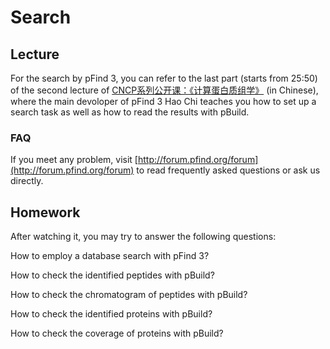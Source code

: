 # Search

## Lecture
For the search by pFind 3, you can refer to the last part (starts from 25:50) of the second lecture of [CNCP系列公开课：《计算蛋白质组学》](https://www.bilibili.com/video/BV15A411c7jh?p=2) (in Chinese), where the main devoloper of pFind 3 Hao Chi teaches you how to set up a search task as well as how to read the results with pBuild.

### FAQ

If you meet any problem, visit [http://forum.pfind.org/forum](http://forum.pfind.org/forum) to read frequently asked questions or ask us directly.

## Homework
After watching it, you may try to answer the following questions:

How to employ a database search with pFind 3?

How to check the identified peptides with pBuild?

How to check the chromatogram of peptides with pBuild?

How to check the identified proteins with pBuild?

How to check the coverage of proteins with pBuild?
